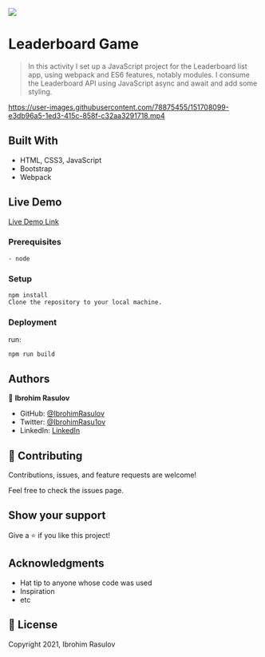 ![](https://img.shields.io/badge/Microverse-blueviolet)

# Leaderboard Game

> In this activity I set up a JavaScript project for the Leaderboard list app, using webpack and ES6 features, notably modules. I consume the Leaderboard API using JavaScript async and await and add some styling.

https://user-images.githubusercontent.com/78875455/151708099-e3db96a5-1ed3-415c-858f-c32aa3291718.mp4

## Built With

- HTML, CSS3, JavaScript
- Bootstrap
- Webpack

## Live Demo

[Live Demo Link](https://ibrohimrasulov.github.io/Leaderboard-game/dist)

### Prerequisites

    - node

### Setup

```
npm install
Clone the repository to your local machine.
```

### Deployment

 run:
 ```
 npm run build
 ```

## Authors

👤 **Ibrohim Rasulov**

- GitHub: [@IbrohimRasulov](https://github.com/IbrohimRasulov)
- Twitter: [@IbrohimRasu1ov](https://twitter.com/IbrohimRasu1ov)
- LinkedIn: [LinkedIn](https://www.linkedin.com/in/ibrohim-rasulov-a88352209/)

## 🤝 Contributing

Contributions, issues, and feature requests are welcome!

Feel free to check the issues page.

## Show your support

Give a ⭐️ if you like this project!

## Acknowledgments

- Hat tip to anyone whose code was used
- Inspiration
- etc

## 📝 License

Copyright 2021, Ibrohim Rasulov
